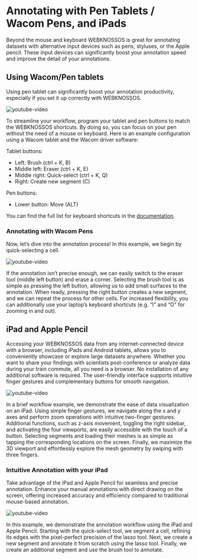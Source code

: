 # Annotating with Pen Tablets / Wacom Pens, and iPads

Beyond the mouse and keyboard WEBKNOSSOS is great for annotating datasets with alternative input devices such as pens, styluses, or the Apple pencil. These input devices can significantly boost your annotation speed and improve the detail of your annotations.

## Using Wacom/Pen tablets
Using pen tablet can significantly boost your annotation productivity, especially if you set it up correctly with WEBKNOSSOS.

![youtube-video](https://www.youtube.com/embed/xk0gqsVx494)

To streamline your workflow, program your tablet and pen buttons to match the WEBKNOSSOS shortcuts. By doing so, you can focus on your pen without the need of a mouse or keyboard. Here is an example configuration using a Wacom tablet and the Wacom driver software:

Tablet buttons:

- Left: Brush (ctrl + K, B)
- Middle left: Eraser (ctrl + K, E)
- Middle right: Quick-select (ctrl + K, Q)
- Right: Create new segment (C)

Pen buttons:

- Lower button: Move (ALT)

You can find the full list for keyboard shortcuts in the [documentation](./keyboard_shortcuts.md).


### Annotating with Wacom Pens
Now, let’s dive into the annotation process! In this example, we begin by quick-selecting a cell.

![youtube-video](https://www.youtube.com/embed/xk0gqsVx494?start=46)

If the annotation isn’t precise enough, we can easily switch to the eraser tool (middle left button) and erase a corner. Selecting the brush tool is as simple as pressing the left button, allowing us to add small surfaces to the annotation.
When ready, pressing the right button creates a new segment, and we can repeat the process for other cells.
For increased flexibility, you can additionally use your laptop’s keyboard shortcuts (e.g. “I” and “O” for zooming in and out).

## iPad and Apple Pencil
Accessing your WEBKNOSSOS data from any internet-connected device with a browser, including iPads and Android tablets, allows you to conveniently showcase or explore large datasets anywhere. Whether you want to share your findings with scientists post-conference or analyze data during your train commute, all you need is a browser. No installation of any additional software is required. The user-friendly interface supports intuitive finger gestures and complementary buttons for smooth navigation.

![youtube-video](https://www.youtube.com/embed/HDt_H7W4-qc)

In a brief workflow example, we demonstrate the ease of data visualization on an iPad. 
Using simple finger gestures, we navigate along the x and y axes and perform zoom operations with intuitive two-finger gestures.
Additional functions, such as z-axis movement, toggling the right sidebar, and activating the four viewports, are easily accessible with the touch of a button. 
Selecting segments and loading their meshes is as simple as tapping the corresponding locations on the screen.
Finally, we maximize the 3D viewport and effortlessly explore the mesh geometry by swiping with three fingers.


### Intuitive Annotation with your iPad
Take advantage of the iPad and Apple Pencil for seamless and precise annotation. Enhance your manual annotations with direct drawing on the screen, offering increased accuracy and efficiency compared to traditional mouse-based annotation.

![youtube-video](https://www.youtube.com/embed/HDt_H7W4-qc?start=47)

In this example, we demonstrate the annotation workflow using the iPad and Apple Pencil. 
Starting with the quick-select tool, we segment a cell, refining its edges with the pixel-perfect precision of the lasso tool.
Next, we create a new segment and annotate it from scratch using the lasso tool.
Finally, we create an additional segment and use the brush tool to annotate.
